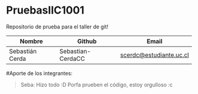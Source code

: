 # PruebasIIC1001
Repositorio de prueba para el taller de git!

| Nombre                   |  Github       | Email              |
| ------------------------ |  ------------ | ------------------ |
| Sebastián Cerda          |  Sebastian-CerdaCC | scerdc@estudiante.uc.cl |

#Aporte de los integrantes:
> Seba: Hizo todo :D
> Porfa prueben el código, estoy orgulloso :c
